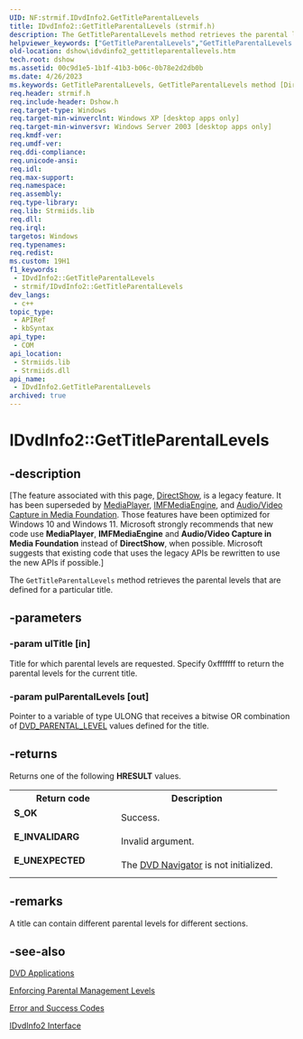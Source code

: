 ```yaml
---
UID: NF:strmif.IDvdInfo2.GetTitleParentalLevels
title: IDvdInfo2::GetTitleParentalLevels (strmif.h)
description: The GetTitleParentalLevels method retrieves the parental levels that are defined for a particular title.
helpviewer_keywords: ["GetTitleParentalLevels","GetTitleParentalLevels method [DirectShow]","GetTitleParentalLevels method [DirectShow]","IDvdInfo2 interface","IDvdInfo2 interface [DirectShow]","GetTitleParentalLevels method","IDvdInfo2.GetTitleParentalLevels","IDvdInfo2::GetTitleParentalLevels","IDvdInfo2GetTitleParentalLevels","dshow.idvdinfo2_gettitleparentallevels","strmif/IDvdInfo2::GetTitleParentalLevels"]
old-location: dshow\idvdinfo2_gettitleparentallevels.htm
tech.root: dshow
ms.assetid: 00c9d1e5-1b1f-41b3-b06c-0b78e2d2db0b
ms.date: 4/26/2023
ms.keywords: GetTitleParentalLevels, GetTitleParentalLevels method [DirectShow], GetTitleParentalLevels method [DirectShow],IDvdInfo2 interface, IDvdInfo2 interface [DirectShow],GetTitleParentalLevels method, IDvdInfo2.GetTitleParentalLevels, IDvdInfo2::GetTitleParentalLevels, IDvdInfo2GetTitleParentalLevels, dshow.idvdinfo2_gettitleparentallevels, strmif/IDvdInfo2::GetTitleParentalLevels
req.header: strmif.h
req.include-header: Dshow.h
req.target-type: Windows
req.target-min-winverclnt: Windows XP [desktop apps only]
req.target-min-winversvr: Windows Server 2003 [desktop apps only]
req.kmdf-ver: 
req.umdf-ver: 
req.ddi-compliance: 
req.unicode-ansi: 
req.idl: 
req.max-support: 
req.namespace: 
req.assembly: 
req.type-library: 
req.lib: Strmiids.lib
req.dll: 
req.irql: 
targetos: Windows
req.typenames: 
req.redist: 
ms.custom: 19H1
f1_keywords:
 - IDvdInfo2::GetTitleParentalLevels
 - strmif/IDvdInfo2::GetTitleParentalLevels
dev_langs:
 - c++
topic_type:
 - APIRef
 - kbSyntax
api_type:
 - COM
api_location:
 - Strmiids.lib
 - Strmiids.dll
api_name:
 - IDvdInfo2.GetTitleParentalLevels
archived: true
---
```


# IDvdInfo2::GetTitleParentalLevels


## -description

\[The feature associated with this page, [DirectShow](/windows/win32/directshow/directshow), is a legacy feature. It has been superseded by [MediaPlayer](/uwp/api/Windows.Media.Playback.MediaPlayer), [IMFMediaEngine](/windows/win32/api/mfmediaengine/nn-mfmediaengine-imfmediaengine), and [Audio/Video Capture in Media Foundation](/windows/win32/medfound/audio-video-capture-in-media-foundation). Those features have been optimized for Windows 10 and Windows 11. Microsoft strongly recommends that new code use **MediaPlayer**, **IMFMediaEngine** and **Audio/Video Capture in Media Foundation** instead of **DirectShow**, when possible. Microsoft suggests that existing code that uses the legacy APIs be rewritten to use the new APIs if possible.\]

The <code>GetTitleParentalLevels</code> method retrieves the parental levels that are defined for a particular title.

## -parameters

### -param ulTitle [in]

Title for which parental levels are requested. Specify 0xfffffff to return the parental levels for the current title.

### -param pulParentalLevels [out]

Pointer to a variable of type ULONG that receives a bitwise OR combination of [DVD_PARENTAL_LEVEL](/windows/desktop/api/strmif/ne-strmif-dvd_parental_level) values defined for the title.

## -returns

Returns one of the following <b>HRESULT</b> values.

<table>
<tr>
<th>Return code</th>
<th>Description</th>
</tr>
<tr>
<td width="40%">
<dl>
<dt><b>S_OK</b></dt>
</dl>
</td>
<td width="60%">
Success.

</td>
</tr>
<tr>
<td width="40%">
<dl>
<dt><b>E_INVALIDARG</b></dt>
</dl>
</td>
<td width="60%">
Invalid argument.

</td>
</tr>
<tr>
<td width="40%">
<dl>
<dt><b>E_UNEXPECTED</b></dt>
</dl>
</td>
<td width="60%">
The <a href="/windows/desktop/DirectShow/dvd-navigator-filter">DVD Navigator</a> is not initialized.

</td>
</tr>
</table>

## -remarks

A title can contain different parental levels for different sections.

## -see-also

<a href="/windows/desktop/DirectShow/dvd-applications">DVD Applications</a>



<a href="/windows/desktop/DirectShow/enforcing-parental-management-levels">Enforcing Parental Management Levels</a>



<a href="/windows/desktop/DirectShow/error-and-success-codes">Error and Success Codes</a>



<a href="/windows/desktop/api/strmif/nn-strmif-idvdinfo2">IDvdInfo2 Interface</a>